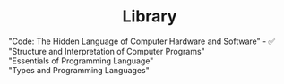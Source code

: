 <h1 align="center">Library</h1>

"Code: The Hidden Language of Computer Hardware and Software" - ✅
<br>
"Structure and Interpretation of Computer Programs"
<br>
"Essentials of Programming Language"
<br>
"Types and Programming Languages"
